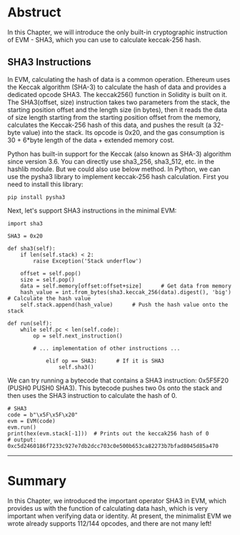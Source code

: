 # Abstruct

In this Chapter, we will introduce the only built-in cryptographic instruction of EVM - SHA3, which you can use to calculate keccak-256 hash.

## SHA3 ​​Instructions

In EVM, calculating the hash of data is a common operation. Ethereum uses the Keccak algorithm (SHA-3) to calculate the hash of data and provides a dedicated opcode SHA3. The keccak256() function in Solidity is built on it.
The SHA3(offset, size) instruction takes two parameters from the stack, the starting position offset and the length size (in bytes), then it reads the data of size length starting from the starting position offset from the memory,
calculates the Keccak-256 hash of this data, and pushes the result (a 32-byte value) into the stack. Its opcode is 0x20, and the gas consumption is 30 + 6*byte length of the data + extended memory cost.<br>

Python has built-in support for the Keccak (also known as SHA-3) algorithm since version 3.6. You can directly use sha3_256, sha3_512, etc. in the hashlib module.
But we could also use below method.
In Python, we can use the pysha3 library to implement keccak-256 hash calculation. First you need to install this library:

```
pip install pysha3
```

Next, let's support SHA3 instructions in the minimal EVM:

```
import sha3

SHA3 = 0x20

def sha3(self):
    if len(self.stack) < 2:
        raise Exception('Stack underflow')
    
    offset = self.pop()
    size = self.pop()
    data = self.memory[offset:offset+size]      # Get data from memory
    hash_value = int.from_bytes(sha3.keccak_256(data).digest(), 'big')      # Calculate the hash value
    self.stack.append(hash_value)      # Push the hash value onto the stack

def run(self):
    while self.pc < len(self.code):
        op = self.next_instruction()

        # ... implementation of other instructions ...

            elif op == SHA3:      # If it is SHA3
                self.sha3()
```

We can try running a bytecode that contains a SHA3 instruction: 0x5F5F20 (PUSH0 PUSH0 SHA3). This bytecode pushes two 0s onto the stack and then uses the SHA3 instruction to calculate the hash of 0.

```
# SHA3
code = b"\x5F\x5F\x20"
evm = EVM(code)
evm.run()
print(hex(evm.stack[-1]))  # Prints out the keccak256 hash of 0
# output: 0xc5d2460186f7233c927e7db2dcc703c0e500b653ca82273b7bfad8045d85a470
```

<hr>

# Summary

In this Chapter, we introduced the important operator SHA3 in EVM, which provides us with the function of calculating data hash, which is very important when verifying data or identity.
At present, the minimalist EVM we wrote already supports 112/144 opcodes, and there are not many left!
